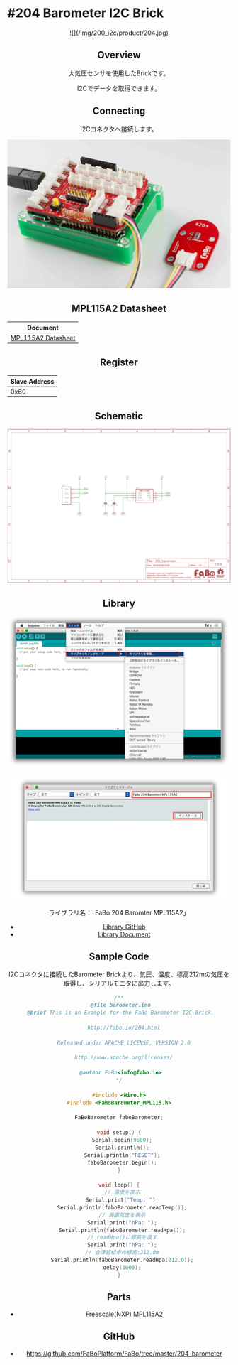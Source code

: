 # #204 Barometer I2C Brick

<center>![](/img/200_i2c/product/204.jpg)
<!--COLORME-->

## Overview
大気圧センサを使用したBrickです。

I2Cでデータを取得できます。

## Connecting
I2Cコネクタへ接続します。

![](/img/200_i2c/connect/204_new_with_arduino.jpg)

## MPL115A2 Datasheet
| Document |
| -- |
| [MPL115A2 Datasheet](http://cache.freescale.com/files/sensors/doc/data_sheet/MPL115A2.pdf) |

## Register
| Slave Address |
| -- |
| 0x60 |

## Schematic
![](/img/200_i2c/schematic/204_barometer.png)

## Library


![](/img/common/install_lib.png)

![](/img/200_i2c/docs/204_barometer_docs_001.png)

  ライブラリ名：「FaBo 204 Baromter MPL115A2」

- [Library GitHub](https://github.com/FaBoPlatform/FaBoBarometer-MPL115-Library)
- [Library Document](http://fabo.io/doxygen/FaBoBarometer-MPL115-Library/)

## Sample Code
I2Cコネクタに接続したBarometer Brickより、気圧、温度、標高212mの気圧を取得し、シリアルモニタに出力します。

```c
/**
 @file barometer.ino
 @brief This is an Example for the FaBo Barometer I2C Brick.

   http://fabo.io/204.html

   Released under APACHE LICENSE, VERSION 2.0

   http://www.apache.org/licenses/

 @author FaBo<info@fabo.io>
*/

#include <Wire.h>
#include <FaBoBarometer_MPL115.h>

FaBoBarometer faboBarometer;

void setup() {
  Serial.begin(9600);
  Serial.println();
  Serial.println("RESET");
  faboBarometer.begin();
}

void loop() {
  // 温度を表示
  Serial.print("Temp: ");
  Serial.println(faboBarometer.readTemp());
  // 海面気圧を表示
  Serial.print("hPa: ");
  Serial.println(faboBarometer.readHpa());
  // readHpa()に標高を渡す
  Serial.print("hPa: ");
  // 会津若松市の標高:212.0m
  Serial.println(faboBarometer.readHpa(212.0));
  delay(1000);
}
```


## Parts
- Freescale(NXP) MPL115A2

## GitHub
- https://github.com/FaBoPlatform/FaBo/tree/master/204_barometer

